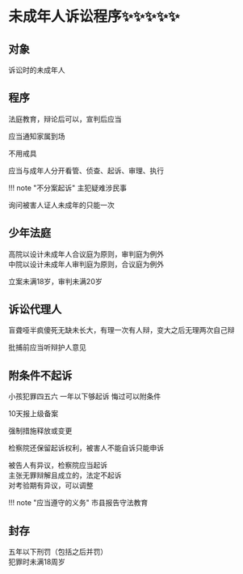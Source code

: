 # 未成年人诉讼程序✨✨✨✨✨
## 对象
诉讼时的未成年人

## 程序
法庭教育，辩论后可以，宣判后应当

应当通知家属到场

不用戒具

应当与成年人分开看管、侦查、起诉、审理、执行

!!! note "不分案起诉"
        主犯疑难涉民事

询问被害人证人未成年的只能一次
## 少年法庭
高院以设计未成年人合议庭为原则，审判庭为例外    
中院以设计未成年人审判庭为原则，合议庭为例外

立案未满18岁，审判未满20岁

## 诉讼代理人

盲聋哑半疯傻死无缺未长大，有理一次有人辩，变大之后无理两次自己辩

批捕前应当听辩护人意见

## 附条件不起诉

小孩犯罪四五六 一年以下够起诉 悔过可以附条件

10天报上级备案

强制措施释放或变更

检察院还保留起诉权利，被害人不能自诉只能申诉

被告人有异议，检察院应当起诉    
主张无罪辩解且成立的，法定不起诉    
对考验期有异议，可以调整

!!! note "应当遵守的义务"
                市县报告守法教育

## 封存

五年以下刑罚（包括之后并罚）   
犯罪时未满18周岁